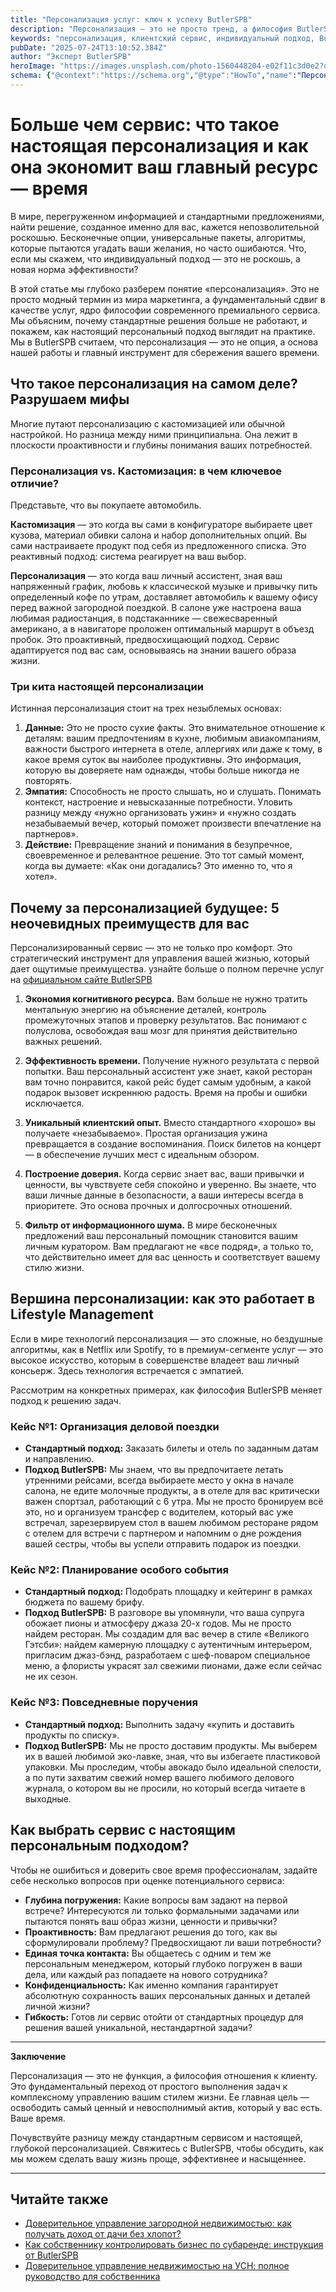 ```yaml
---
title: "Персонализация услуг: ключ к успеху ButlerSPB"
description: "Персонализация – это не просто тренд, а философия ButlerSPB. Мы создаем уникальный клиентский опыт, глубоко изучая ваши потребности и предлагая то, что нужно вам."
keywords: "персонализация, клиентский сервис, индивидуальный подход, ButlerSPB, консьерж-сервис, премиум-услуги, лояльность клиентов"
pubDate: "2025-07-24T13:10:52.384Z"
author: "Эксперт ButlerSPB"
heroImage: "https://images.unsplash.com/photo-1560448204-e02f11c3d0e2?q=80&w=2070&auto=format&fit=crop"
schema: {"@context":"https://schema.org","@type":"HowTo","name":"Персонализация услуг: ключ к успеху ButlerSPB","description":"Персонализация – это не просто тренд, а философия ButlerSPB. Мы создаем уникальный клиентский опыт, глубоко изучая ваши потребности и предлагая то, что нужно вам.","image":{"@type":"ImageObject","url":"https://images.unsplash.com/photo-1560448204-e02f11c3d0e2?q=80&w=2070&auto=format&fit=crop"},"aggregateRating":{"@type":"AggregateRating","ratingValue":"4.9","reviewCount":431,"bestRating":"5","worstRating":"1"},"publisher":{"@type":"Organization","name":"Блог ButlerSPB","logo":{"@type":"ImageObject","url":"https://butlerspb-blog.netlify.app/favicon.ico"}},"mainEntityOfPage":{"@type":"WebPage","@id":"https://butlerspb-blog.netlify.app/blog/personalizaciya-uslug/"}}
---
```

# Больше чем сервис: что такое настоящая персонализация и как она экономит ваш главный ресурс — время

В мире, перегруженном информацией и стандартными предложениями, найти решение, созданное именно для вас, кажется непозволительной роскошью. Бесконечные опции, универсальные пакеты, алгоритмы, которые пытаются угадать ваши желания, но часто ошибаются. Что, если мы скажем, что индивидуальный подход — это не роскошь, а новая норма эффективности?

В этой статье мы глубоко разберем понятие «персонализация». Это не просто модный термин из мира маркетинга, а фундаментальный сдвиг в качестве услуг, ядро философии современного премиального сервиса. Мы объясним, почему стандартные решения больше не работают, и покажем, как настоящий персональный подход выглядит на практике. Мы в ButlerSPB считаем, что персонализация — это не опция, а основа нашей работы и главный инструмент для сбережения вашего времени.

## Что такое персонализация на самом деле? Разрушаем мифы

Многие путают персонализацию с кастомизацией или обычной настройкой. Но разница между ними принципиальна. Она лежит в плоскости проактивности и глубины понимания ваших потребностей.

### Персонализация vs. Кастомизация: в чем ключевое отличие?

Представьте, что вы покупаете автомобиль.

**Кастомизация** — это когда вы сами в конфигураторе выбираете цвет кузова, материал обивки салона и набор дополнительных опций. Вы сами настраиваете продукт под себя из предложенного списка. Это реактивный подход: система реагирует на ваш выбор.

**Персонализация** — это когда ваш личный ассистент, зная ваш напряженный график, любовь к классической музыке и привычку пить определенный кофе по утрам, доставляет автомобиль к вашему офису перед важной загородной поездкой. В салоне уже настроена ваша любимая радиостанция, в подстаканнике — свежесваренный американо, а в навигаторе проложен оптимальный маршрут в объезд пробок. Это проактивный, предвосхищающий подход. Сервис адаптируется под вас сам, основываясь на знании вашего образа жизни.

### Три кита настоящей персонализации

Истинная персонализация стоит на трех незыблемых основах:

1.  **Данные:** Это не просто сухие факты. Это внимательное отношение к деталям: вашим предпочтениям в кухне, любимым авиакомпаниям, важности быстрого интернета в отеле, аллергиях или даже к тому, в какое время суток вы наиболее продуктивны. Это информация, которую вы доверяете нам однажды, чтобы больше никогда не повторять.
2.  **Эмпатия:** Способность не просто слышать, но и слушать. Понимать контекст, настроение и невысказанные потребности. Уловить разницу между «нужно организовать ужин» и «нужно создать незабываемый вечер, который поможет произвести впечатление на партнеров».
3.  **Действие:** Превращение знаний и понимания в безупречное, своевременное и релевантное решение. Это тот самый момент, когда вы думаете: «Как они догадались? Это именно то, что я хотел».

## Почему за персонализацией будущее: 5 неочевидных преимуществ для вас

Персонализированный сервис — это не только про комфорт. Это стратегический инструмент для управления вашей жизнью, который дает ощутимые преимущества. узнайте больше о полном перечне услуг на <a href="https://butlerspb.ru/uslugi" target="_blank" rel="nofollow">официальном сайте ButlerSPB</a>

1.  **Экономия когнитивного ресурса.** Вам больше не нужно тратить ментальную энергию на объяснение деталей, контроль промежуточных этапов и проверку результатов. Вас понимают с полуслова, освобождая ваш мозг для принятия действительно важных решений.

2.  **Эффективность времени.** Получение нужного результата с первой попытки. Ваш персональный ассистент уже знает, какой ресторан вам точно понравится, какой рейс будет самым удобным, а какой подарок вызовет искреннюю радость. Время на пробы и ошибки исключается.

3.  **Уникальный клиентский опыт.** Вместо стандартного «хорошо» вы получаете «незабываемо». Простая организация ужина превращается в создание воспоминания. Поиск билетов на концерт — в обеспечение лучших мест с идеальным обзором.

4.  **Построение доверия.** Когда сервис знает вас, ваши привычки и ценности, вы чувствуете себя спокойно и уверенно. Вы знаете, что ваши личные данные в безопасности, а ваши интересы всегда в приоритете. Это основа прочных и долгосрочных отношений.

5.  **Фильтр от информационного шума.** В мире бесконечных предложений ваш персональный помощник становится вашим личным куратором. Вам предлагают не «все подряд», а только то, что действительно имеет для вас ценность и соответствует вашему стилю жизни.

## Вершина персонализации: как это работает в Lifestyle Management

Если в мире технологий персонализация — это сложные, но бездушные алгоритмы, как в Netflix или Spotify, то в премиум-сегменте услуг — это высокое искусство, которым в совершенстве владеет ваш личный консьерж. Здесь технология встречается с эмпатией.

Рассмотрим на конкретных примерах, как философия ButlerSPB меняет подход к решению задач.

### Кейс №1: Организация деловой поездки

*   **Стандартный подход:** Заказать билеты и отель по заданным датам и направлению.
*   **Подход ButlerSPB:** Мы знаем, что вы предпочитаете летать утренними рейсами, всегда выбираете место у окна в начале салона, не едите молочные продукты, а в отеле для вас критически важен спортзал, работающий с 6 утра. Мы не просто бронируем всё это, но и организуем трансфер с водителем, который вас уже встречал, зарезервируем стол в вашем любимом ресторане рядом с отелем для встречи с партнером и напомним о дне рождения вашей сестры, чтобы вы успели отправить подарок из поездки.

### Кейс №2: Планирование особого события

*   **Стандартный подход:** Подобрать площадку и кейтеринг в рамках бюджета по вашему брифу.
*   **Подход ButlerSPB:** В разговоре вы упомянули, что ваша супруга обожает пионы и атмосферу джаза 20-х годов. Мы не просто найдем ресторан. Мы создадим для вас вечер в стиле «Великого Гэтсби»: найдем камерную площадку с аутентичным интерьером, пригласим джаз-бэнд, разработаем с шеф-поваром специальное меню, а флористы украсят зал свежими пионами, даже если сейчас не их сезон.

### Кейс №3: Повседневные поручения

*   **Стандартный подход:** Выполнить задачу «купить и доставить продукты по списку».
*   **Подход ButlerSPB:** Мы не просто доставим продукты. Мы выберем их в вашей любимой эко-лавке, зная, что вы избегаете пластиковой упаковки. Мы проследим, чтобы авокадо было идеальной спелости, а по пути захватим свежий номер вашего любимого делового журнала, о котором вы не просили, но который всегда читаете в выходные.

## Как выбрать сервис с настоящим персональным подходом?

Чтобы не ошибиться и доверить свое время профессионалам, задайте себе несколько вопросов при оценке потенциального сервиса:

*   **Глубина погружения:** Какие вопросы вам задают на первой встрече? Интересуются ли только формальными задачами или пытаются понять ваш образ жизни, ценности и привычки?
*   **Проактивность:** Вам предлагают решения до того, как вы сформулировали проблему? Предвосхищают ли ваши потребности?
*   **Единая точка контакта:** Вы общаетесь с одним и тем же персональным менеджером, который глубоко погружен в ваши дела, или каждый раз попадаете на нового сотрудника?
*   **Конфиденциальность:** Как именно компания гарантирует абсолютную сохранность ваших персональных данных и деталей личной жизни?
*   **Гибкость:** Готов ли сервис отойти от стандартных процедур для решения вашей уникальной, нестандартной задачи?

***

**Заключение**

Персонализация — это не функция, а философия отношения к клиенту. Это фундаментальный переход от простого выполнения задач к комплексному управлению вашим стилем жизни. Ее главная цель — освободить самый ценный и невосполнимый актив, который у вас есть. Ваше время.

Почувствуйте разницу между стандартным сервисом и настоящей, глубокой персонализацией. Свяжитесь с ButlerSPB, чтобы обсудить, как мы можем сделать вашу жизнь проще, эффективнее и насыщеннее.

---

## Читайте также

*   [Доверительное управление загородной недвижимостью: как получать доход от дачи без хлопот?](/blog/chto-takoe-doveritelnoe-upravlenie-zagorodnoy-nedvizhimostyu/)
*   [Как собственнику контролировать бизнес по субаренде: инструкция от ButlerSPB](/blog/kak-sobstvenniku-kontrolirovat-biznes-po-subarende/)
*   [Доверительное управление недвижимостью на УСН: полное руководство для собственника](/blog/doveritelnoe-upravlenie-nedvizhimostyu-usn/)

